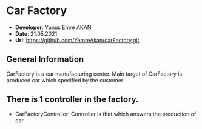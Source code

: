 # Car Factory

- **Developer**: Yunus Emre AKAN
- **Date**: 21.05.2021
- **Url**: https://github.com/YemreAkan/carFactory.git

## General Information
CarFactory is a car manufacturing center. Main target of
CarFactory is produced car which specified by the customer.
## There is 1 controller in the factory.
- CarFactoryController: Controller is that which answers the production of car.
